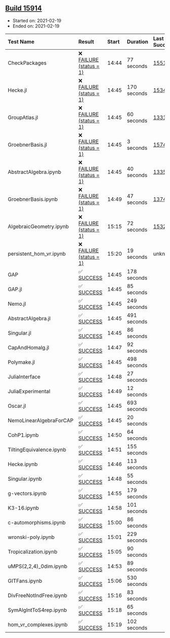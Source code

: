 ## [Build 15914](https://oscarci.mathematik.uni-kl.de/job/oscar/15914/)

* Started on: 2021-02-19
* Ended on: 2021-02-19

| Test Name    | Result | Start | Duration | Last Success | First Failure |
|:-------------|:-------|:------|:---------|:-------------|:--------------|
| CheckPackages | ❌ [FAILURE (status = 1)](https://oscarci.mathematik.uni-kl.de/job/oscar/15914/artifact/logs/build-15914/CheckPackages.log) | 14:44 | 77 seconds | [15514](https://oscarci.mathematik.uni-kl.de/job/oscar/15514/) | [15515](https://oscarci.mathematik.uni-kl.de/job/oscar/15515/) |
| Hecke.jl | ❌ [FAILURE (status = 1)](https://oscarci.mathematik.uni-kl.de/job/oscar/15914/artifact/logs/build-15914/Hecke.jl.log) | 14:45 | 170 seconds | [15344](https://oscarci.mathematik.uni-kl.de/job/oscar/15344/) | [15348](https://oscarci.mathematik.uni-kl.de/job/oscar/15348/) |
| GroupAtlas.jl | ❌ [FAILURE (status = 1)](https://oscarci.mathematik.uni-kl.de/job/oscar/15914/artifact/logs/build-15914/GroupAtlas.jl.log) | 14:45 | 60 seconds | [13311](https://oscarci.mathematik.uni-kl.de/job/oscar/13311/) | [13312](https://oscarci.mathematik.uni-kl.de/job/oscar/13312/) |
| GroebnerBasis.jl | ❌ [FAILURE (status = 1)](https://oscarci.mathematik.uni-kl.de/job/oscar/15914/artifact/logs/build-15914/GroebnerBasis.jl.log) | 14:45 | 3 seconds | [15745](https://oscarci.mathematik.uni-kl.de/job/oscar/15745/) | [15746](https://oscarci.mathematik.uni-kl.de/job/oscar/15746/) |
| AbstractAlgebra.ipynb | ❌ [FAILURE (status = 1)](https://oscarci.mathematik.uni-kl.de/job/oscar/15914/artifact/logs/build-15914/AbstractAlgebra.ipynb.log) | 14:45 | 40 seconds | [13355](https://oscarci.mathematik.uni-kl.de/job/oscar/13355/) | [13356](https://oscarci.mathematik.uni-kl.de/job/oscar/13356/) |
| GroebnerBasis.ipynb | ❌ [FAILURE (status = 1)](https://oscarci.mathematik.uni-kl.de/job/oscar/15914/artifact/logs/build-15914/GroebnerBasis.ipynb.log) | 14:49 | 47 seconds | [13748](https://oscarci.mathematik.uni-kl.de/job/oscar/13748/) | [13749](https://oscarci.mathematik.uni-kl.de/job/oscar/13749/) |
| AlgebraicGeometry.ipynb | ❌ [FAILURE (status = 1)](https://oscarci.mathematik.uni-kl.de/job/oscar/15914/artifact/logs/build-15914/AlgebraicGeometry.ipynb.log) | 15:15 | 72 seconds | [15322](https://oscarci.mathematik.uni-kl.de/job/oscar/15322/) | [15323](https://oscarci.mathematik.uni-kl.de/job/oscar/15323/) |
| persistent_hom_vr.ipynb | ❌ [FAILURE (status = 1)](https://oscarci.mathematik.uni-kl.de/job/oscar/15914/artifact/logs/build-15914/persistent_hom_vr.ipynb.log) | 15:20 | 19 seconds | unknown | unknown |
| GAP | ✅ [SUCCESS](https://oscarci.mathematik.uni-kl.de/job/oscar/15914/artifact/logs/build-15914/GAP.log) | 14:45 | 178 seconds |  |  |
| GAP.jl | ✅ [SUCCESS](https://oscarci.mathematik.uni-kl.de/job/oscar/15914/artifact/logs/build-15914/GAP.jl.log) | 14:45 | 85 seconds |  |  |
| Nemo.jl | ✅ [SUCCESS](https://oscarci.mathematik.uni-kl.de/job/oscar/15914/artifact/logs/build-15914/Nemo.jl.log) | 14:45 | 249 seconds |  |  |
| AbstractAlgebra.jl | ✅ [SUCCESS](https://oscarci.mathematik.uni-kl.de/job/oscar/15914/artifact/logs/build-15914/AbstractAlgebra.jl.log) | 14:45 | 491 seconds |  |  |
| Singular.jl | ✅ [SUCCESS](https://oscarci.mathematik.uni-kl.de/job/oscar/15914/artifact/logs/build-15914/Singular.jl.log) | 14:45 | 86 seconds |  |  |
| CapAndHomalg.jl | ✅ [SUCCESS](https://oscarci.mathematik.uni-kl.de/job/oscar/15914/artifact/logs/build-15914/CapAndHomalg.jl.log) | 14:47 | 92 seconds |  |  |
| Polymake.jl | ✅ [SUCCESS](https://oscarci.mathematik.uni-kl.de/job/oscar/15914/artifact/logs/build-15914/Polymake.jl.log) | 14:45 | 498 seconds |  |  |
| JuliaInterface | ✅ [SUCCESS](https://oscarci.mathematik.uni-kl.de/job/oscar/15914/artifact/logs/build-15914/JuliaInterface.log) | 14:48 | 27 seconds |  |  |
| JuliaExperimental | ✅ [SUCCESS](https://oscarci.mathematik.uni-kl.de/job/oscar/15914/artifact/logs/build-15914/JuliaExperimental.log) | 14:49 | 12 seconds |  |  |
| Oscar.jl | ✅ [SUCCESS](https://oscarci.mathematik.uni-kl.de/job/oscar/15914/artifact/logs/build-15914/Oscar.jl.log) | 14:45 | 693 seconds |  |  |
| NemoLinearAlgebraForCAP | ✅ [SUCCESS](https://oscarci.mathematik.uni-kl.de/job/oscar/15914/artifact/logs/build-15914/NemoLinearAlgebraForCAP.log) | 14:45 | 20 seconds |  |  |
| CohP1.ipynb | ✅ [SUCCESS](https://oscarci.mathematik.uni-kl.de/job/oscar/15914/artifact/logs/build-15914/CohP1.ipynb.log) | 14:50 | 64 seconds |  |  |
| TiltingEquivalence.ipynb | ✅ [SUCCESS](https://oscarci.mathematik.uni-kl.de/job/oscar/15914/artifact/logs/build-15914/TiltingEquivalence.ipynb.log) | 14:51 | 155 seconds |  |  |
| Hecke.ipynb | ✅ [SUCCESS](https://oscarci.mathematik.uni-kl.de/job/oscar/15914/artifact/logs/build-15914/Hecke.ipynb.log) | 14:46 | 113 seconds |  |  |
| Singular.ipynb | ✅ [SUCCESS](https://oscarci.mathematik.uni-kl.de/job/oscar/15914/artifact/logs/build-15914/Singular.ipynb.log) | 14:48 | 55 seconds |  |  |
| g-vectors.ipynb | ✅ [SUCCESS](https://oscarci.mathematik.uni-kl.de/job/oscar/15914/artifact/logs/build-15914/g-vectors.ipynb.log) | 14:55 | 179 seconds |  |  |
| K3-16.ipynb | ✅ [SUCCESS](https://oscarci.mathematik.uni-kl.de/job/oscar/15914/artifact/logs/build-15914/K3-16.ipynb.log) | 14:58 | 101 seconds |  |  |
| c-automorphisms.ipynb | ✅ [SUCCESS](https://oscarci.mathematik.uni-kl.de/job/oscar/15914/artifact/logs/build-15914/c-automorphisms.ipynb.log) | 15:00 | 86 seconds |  |  |
| wronski-poly.ipynb | ✅ [SUCCESS](https://oscarci.mathematik.uni-kl.de/job/oscar/15914/artifact/logs/build-15914/wronski-poly.ipynb.log) | 15:01 | 229 seconds |  |  |
| Tropicalization.ipynb | ✅ [SUCCESS](https://oscarci.mathematik.uni-kl.de/job/oscar/15914/artifact/logs/build-15914/Tropicalization.ipynb.log) | 15:05 | 90 seconds |  |  |
| uMPS(2,2,4)_0dim.ipynb | ✅ [SUCCESS](https://oscarci.mathematik.uni-kl.de/job/oscar/15914/artifact/logs/build-15914/uMPS-2-2-4-_0dim.ipynb.log) | 14:53 | 89 seconds |  |  |
| GITFans.ipynb | ✅ [SUCCESS](https://oscarci.mathematik.uni-kl.de/job/oscar/15914/artifact/logs/build-15914/GITFans.ipynb.log) | 15:06 | 530 seconds |  |  |
| DivFreeNotIndFree.ipynb | ✅ [SUCCESS](https://oscarci.mathematik.uni-kl.de/job/oscar/15914/artifact/logs/build-15914/DivFreeNotIndFree.ipynb.log) | 15:16 | 83 seconds |  |  |
| SymAlgIntToS4rep.ipynb | ✅ [SUCCESS](https://oscarci.mathematik.uni-kl.de/job/oscar/15914/artifact/logs/build-15914/SymAlgIntToS4rep.ipynb.log) | 15:18 | 65 seconds |  |  |
| hom_vr_complexes.ipynb | ✅ [SUCCESS](https://oscarci.mathematik.uni-kl.de/job/oscar/15914/artifact/logs/build-15914/hom_vr_complexes.ipynb.log) | 15:19 | 102 seconds |  |  |

